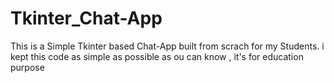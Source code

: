 # Tkinter_Chat-App
This is a Simple Tkinter based Chat-App built from scrach for my Students.
i kept this code as simple as possible  as ou can know , it's for education purpose
